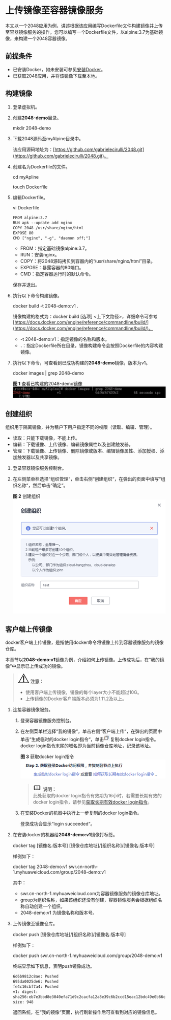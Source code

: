 # 上传镜像至容器镜像服务<a name="swr_01_0009"></a>

本文以一个2048应用为例，讲述根据该应用编写Dockerfile文件构建镜像并上传至容器镜像服务的操作。您可以编写一个Dockerfile文件，以alpine:3.7为基础镜像，来构建一个2048容器镜像。

## 前提条件<a name="section0201103753314"></a>

-   已安装Docker，如未安装可参见[安装Docker](安装Docker.md)。
-   已获取2048应用，并将该镜像下载至本地。

## 构建镜像<a name="section19928101913611"></a>

1.  登录虚拟机。
2.  创建**2048-demo**目录。

    mkdir 2048-demo

3.  下载2048源码至myAlpine目录中。

    该应用源码地址为：[https://github.com/gabrielecirulli/2048.git](https://github.com/gabrielecirulli/2048.git)。

4.  创建名为Dockerfile的文件。

    cd myApline

    touch Dockerfile

5.  编辑Dockerfile。

    vi Dockerfile

    ```
    FROM alpine:3.7  
    RUN apk --update add nginx  
    COPY 2048 /usr/share/nginx/html  
    EXPOSE 80 
    CMD ["nginx", "-g", "daemon off;"]
    ```

    -   FROM：指定基础镜像alpine:3.7。
    -   RUN：安装nginx。
    -   COPY：将2048源码拷贝到容器内的“/usr/share/nginx/html”目录。
    -   EXPOSE：暴露容器的80端口。
    -   CMD：指定容器运行时的默认命令。

    保存并退出。

6.  执行以下命令构建镜像。

    docker build -t 2048-demo:v1 .

    镜像构建的格式为：docker build \[选项\] <上下文路径\>，详细命令可参考[https://docs.docker.com/engine/reference/commandline/build/](https://docs.docker.com/engine/reference/commandline/build/)。

    -   -t 2048-demo:v1：指定镜像的名称和版本。
    -   **.**：指定Dockerfile所在目录，镜像构建命令会按照Dockerfile的内容构建镜像。

7.  执行以下命令，可查看到已成功构建的**2048-demo**镜像，版本为v1。

    docker images | grep 2048-demo

    **图 1**  查看已构建的2048-demo镜像<a name="fig1966105120365"></a>  
    ![](figures/查看已构建的2048-demo镜像.png "查看已构建的2048-demo镜像")


## 创建组织<a name="section89499612716"></a>

组织用于隔离镜像，并为租户下用户指定不同的权限（读取、编辑、管理）。

-   读取：只能下载镜像，不能上传。
-   编辑：下载镜像、上传镜像、编辑镜像属性以及创建触发器。
-   管理：下载镜像、上传镜像、删除镜像或版本、编辑镜像属性、添加授权、添加触发器以及共享镜像。

1.  登录容器镜像服务控制台。
2.  在左侧菜单栏选择“组织管理“，单击右侧“创建组织“，在弹出的页面中填写“组织名称“，然后单击“确定“。

    **图 2**  创建组织<a name="fig166614126427"></a>  
    ![](figures/创建组织.png "创建组织")


## 客户端上传镜像<a name="section19309852185217"></a>

docker客户端上传镜像，是指使用docker命令将镜像上传到容器镜像服务的镜像仓库。

本章节以**2048-demo:v1**镜像为例，介绍如何上传镜像。上传成功后，在“我的镜像“中显示已上传成功的镜像。

>![](public_sys-resources/icon-notice.gif) **注意：**   
>-   使用客户端上传镜像，镜像的每个layer大小不能超过10G。  
>-   上传镜像的Docker客户端版本必须为1.11.2及以上。  

1.  连接容器镜像服务。
    1.  登录容器镜像服务控制台。
    2.  在左侧菜单栏选择“我的镜像“，单击右侧“客户端上传“，在弹出的页面中单击“生成临时的docker login指令“，单击![](figures/复制.png)复制docker login指令。docker login指令末尾的域名即为当前镜像仓库地址，记录该地址。

        **图 3**  获取docker login指令<a name="fig13751239104219"></a>  
        ![](figures/获取docker-login指令.png "获取docker-login指令")

        >![](public_sys-resources/icon-note.gif) **说明：**   
        >此处获取的docker login指令有效期为16小时，若需要长期有效的docker login指令，请参见[获取长期有效docker login指令](获取长期有效docker-login指令.md)。  

    3.  在安装Docker的机器中执行上一步复制的docker login指令。

        登录成功会显示“login succeeded“。


2.  在安装docker的机器给**2048-demo:v1**镜像打标签。

    docker tag \[镜像名:版本号\] \[镜像仓库地址\]/\[组织名称\]/\[镜像名:版本号\]

    样例如下：

    docker tag 2048-demo:v1 swr.cn-north-1.myhuaweicloud.com/group/2048-demo:v1

    其中：

    -   swr.cn-north-1.myhuaweicloud.com为容器镜像服务的镜像仓库地址。
    -   group为组织名称，如果该组织还没有创建，容器镜像服务会根据组织名称自动创建一个组织。
    -   2048-demo:v1 为镜像名称和版本号。

3.  上传镜像至镜像仓库。

    docker push \[镜像仓库地址\]/\[组织名称\]/\[镜像名:版本号\]

    样例如下：

    docker push swr.cn-north-1.myhuaweicloud.com/group/2048-demo:v1

    终端显示如下信息，表明push镜像成功。

    ```
    6d6b9812c8ae: Pushed 
    695da0025de6: Pushed 
    fe4c16cbf7a4: Pushed 
    v1: digest: sha256:eb7e3bbd8e3040efa71d9c2cacfa12a8e39c6b2ccd15eac12bdc49e0b66cee63 size: 948
    ```

    返回系统，在“我的镜像“页面，执行刷新操作后可查看到对应的镜像信息。


